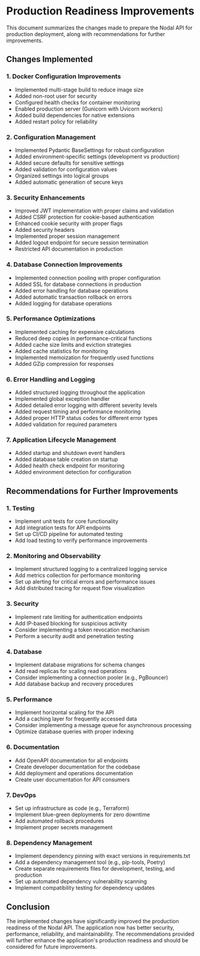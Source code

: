 # Production Readiness Improvements

This document summarizes the changes made to prepare the Nodal API for production deployment, along with recommendations for further improvements.

## Changes Implemented

### 1. Docker Configuration Improvements

- Implemented multi-stage build to reduce image size
- Added non-root user for security
- Configured health checks for container monitoring
- Enabled production server (Gunicorn with Uvicorn workers)
- Added build dependencies for native extensions
- Added restart policy for reliability

### 2. Configuration Management

- Implemented Pydantic BaseSettings for robust configuration
- Added environment-specific settings (development vs production)
- Added secure defaults for sensitive settings
- Added validation for configuration values
- Organized settings into logical groups
- Added automatic generation of secure keys

### 3. Security Enhancements

- Improved JWT implementation with proper claims and validation
- Added CSRF protection for cookie-based authentication
- Enhanced cookie security with proper flags
- Added security headers
- Implemented proper session management
- Added logout endpoint for secure session termination
- Restricted API documentation in production

### 4. Database Connection Improvements

- Implemented connection pooling with proper configuration
- Added SSL for database connections in production
- Added error handling for database operations
- Added automatic transaction rollback on errors
- Added logging for database operations

### 5. Performance Optimizations

- Implemented caching for expensive calculations
- Reduced deep copies in performance-critical functions
- Added cache size limits and eviction strategies
- Added cache statistics for monitoring
- Implemented memoization for frequently used functions
- Added GZip compression for responses

### 6. Error Handling and Logging

- Added structured logging throughout the application
- Implemented global exception handler
- Added detailed error logging with different severity levels
- Added request timing and performance monitoring
- Added proper HTTP status codes for different error types
- Added validation for required parameters

### 7. Application Lifecycle Management

- Added startup and shutdown event handlers
- Added database table creation on startup
- Added health check endpoint for monitoring
- Added environment detection for configuration

## Recommendations for Further Improvements

### 1. Testing

- Implement unit tests for core functionality
- Add integration tests for API endpoints
- Set up CI/CD pipeline for automated testing
- Add load testing to verify performance improvements

### 2. Monitoring and Observability

- Implement structured logging to a centralized logging service
- Add metrics collection for performance monitoring
- Set up alerting for critical errors and performance issues
- Add distributed tracing for request flow visualization

### 3. Security

- Implement rate limiting for authentication endpoints
- Add IP-based blocking for suspicious activity
- Consider implementing a token revocation mechanism
- Perform a security audit and penetration testing

### 4. Database

- Implement database migrations for schema changes
- Add read replicas for scaling read operations
- Consider implementing a connection pooler (e.g., PgBouncer)
- Add database backup and recovery procedures

### 5. Performance

- Implement horizontal scaling for the API
- Add a caching layer for frequently accessed data
- Consider implementing a message queue for asynchronous processing
- Optimize database queries with proper indexing

### 6. Documentation

- Add OpenAPI documentation for all endpoints
- Create developer documentation for the codebase
- Add deployment and operations documentation
- Create user documentation for API consumers

### 7. DevOps

- Set up infrastructure as code (e.g., Terraform)
- Implement blue-green deployments for zero downtime
- Add automated rollback procedures
- Implement proper secrets management

### 8. Dependency Management

- Implement dependency pinning with exact versions in requirements.txt
- Add a dependency management tool (e.g., pip-tools, Poetry)
- Create separate requirements files for development, testing, and production
- Set up automated dependency vulnerability scanning
- Implement compatibility testing for dependency updates

## Conclusion

The implemented changes have significantly improved the production readiness of the Nodal API. The application now has better security, performance, reliability, and maintainability. The recommendations provided will further enhance the application's production readiness and should be considered for future improvements.
